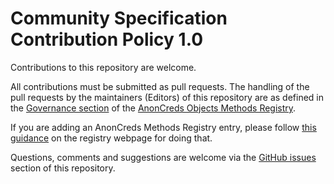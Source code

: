 # Community Specification Contribution Policy 1.0

Contributions to this repository are welcome.

All contributions must be submitted as pull requests. The handling of the pull
requests by the maintainers (Editors) of this repository are as defined in the
[Governance
section](https://hyperledger.github.io/anoncreds-methods-registry/) of
the [AnonCreds Objects Methods
Registry](https://hyperledger.github.io/anoncreds-methods-registry/).

If you are adding an AnonCreds Methods Registry entry, please follow
[this
guidance](https://hyperledger.github.io/anoncreds-methods-registry/#adding-a-registry-entry)
on the registry webpage for doing that.

Questions, comments and suggestions are welcome via the [GitHub
issues](https://github.com/hyperledger/anoncreds-methods-registry/issues)
section of this repository.
